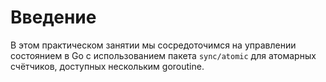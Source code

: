 # Введение

В этом практическом занятии мы сосредоточимся на управлении состоянием в Go с использованием пакета `sync/atomic` для атомарных счётчиков, доступных нескольким goroutine.
